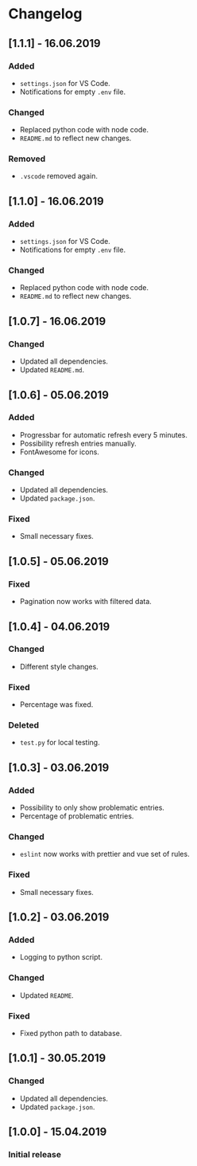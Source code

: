 # Changelog

## [1.1.1] - 16.06.2019

### Added
- `settings.json` for VS Code.
- Notifications for empty `.env` file.

### Changed
- Replaced python code with node code.
- `README.md` to reflect new changes.

### Removed
- `.vscode` removed again.

## [1.1.0] - 16.06.2019

### Added
- `settings.json` for VS Code.
- Notifications for empty `.env` file.

### Changed
- Replaced python code with node code.
- `README.md` to reflect new changes.


## [1.0.7] - 16.06.2019

### Changed
- Updated all dependencies.
- Updated `README.md`.


## [1.0.6] - 05.06.2019

### Added
- Progressbar for automatic refresh every 5 minutes.
- Possibility refresh entries manually.
- FontAwesome for icons.

### Changed
- Updated all dependencies.
- Updated `package.json`.

### Fixed
- Small necessary fixes.


## [1.0.5] - 05.06.2019

### Fixed
- Pagination now works with filtered data.


## [1.0.4] - 04.06.2019

### Changed
- Different style changes.

### Fixed
- Percentage was fixed.

### Deleted
- `test.py` for local testing.


## [1.0.3] - 03.06.2019

### Added
- Possibility to only show problematic entries.
- Percentage of problematic entries.

### Changed
- `eslint` now works with prettier and vue set of rules.

### Fixed
- Small necessary fixes.


## [1.0.2] - 03.06.2019

### Added
- Logging to python script.

### Changed
- Updated `README`.

### Fixed
- Fixed python path to database.

## [1.0.1] - 30.05.2019

### Changed
- Updated all dependencies.
- Updated `package.json`.


## [1.0.0] - 15.04.2019

### Initial release
